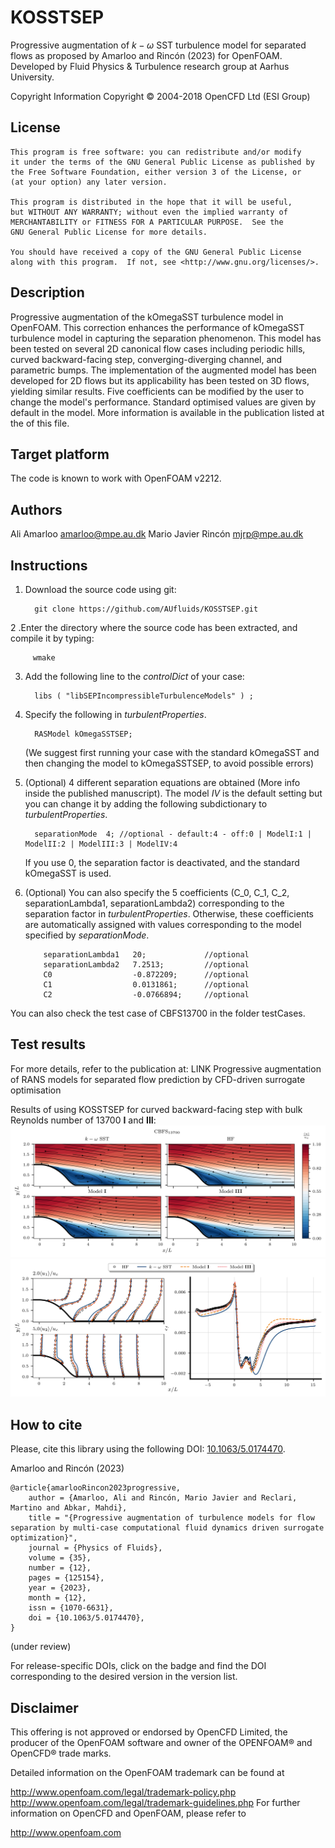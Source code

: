 # KOSSTSEP
Progressive augmentation of $k-\omega$ SST turbulence model for separated flows
as proposed by Amarloo and Rincón (2023) for OpenFOAM.
Developed by Fluid Physics & Turbulence research group at Aarhus University.

Copyright Information
    Copyright © 2004-2018 OpenCFD Ltd (ESI Group)

## License
    This program is free software: you can redistribute and/or modify
    it under the terms of the GNU General Public License as published by
    the Free Software Foundation, either version 3 of the License, or
    (at your option) any later version.

    This program is distributed in the hope that it will be useful,
    but WITHOUT ANY WARRANTY; without even the implied warranty of
    MERCHANTABILITY or FITNESS FOR A PARTICULAR PURPOSE.  See the
    GNU General Public License for more details.

    You should have received a copy of the GNU General Public License
    along with this program.  If not, see <http://www.gnu.org/licenses/>.

## Description
Progressive augmentation of the kOmegaSST turbulence model in OpenFOAM.
This correction enhances the performance of kOmegaSST turbulence model in 
capturing the separation phenomenon. This model has been tested on several 2D canonical flow cases
including periodic hills, curved backward-facing step, converging-diverging channel, and parametric bumps. 
The implementation of the augmented model has been developed for 2D flows but 
its applicability has been tested on 3D flows, yielding similar results.
Five coefficients can be modified by the user to change the model's performance. 
Standard optimised values are given by default in the model.
More information is available in the publication listed at the of this file.

## Target platform
The code is known to work with OpenFOAM v2212.

## Authors
Ali Amarloo <amarloo@mpe.au.dk>
Mario Javier Rincón <mjrp@mpe.au.dk>

## Instructions

1. Download the source code using git:

         git clone https://github.com/AUfluids/KOSSTSEP.git

2 .Enter the directory where the source code has been extracted, and compile it by typing: 

         wmake

3. Add the following line to the _controlDict_ of your case:

         libs ( "libSEPIncompressibleTurbulenceModels" ) ;

4. Specify the following in _turbulentProperties_.

         RASModel kOmegaSSTSEP;
   
    (We suggest first running your case with the standard kOmegaSST and then changing the model to kOmegaSSTSEP, to avoid possible errors)
   
6. (Optional) 4 different separation equations are obtained (More info inside the published manuscript).
   The model _IV_ is the default setting but you can change it by adding the following subdictionary to _turbulentProperties_.

         separationMode  4; //optional - default:4 - off:0 | ModelI:1 | ModelII:2 | ModelIII:3 | ModelIV:4
   
    If you use 0, the separation factor is deactivated, and the standard kOmegaSST is used.
   
8. (Optional) You can also specify the 5 coefficients (C_0, C_1, C_2, separationLambda1, separationLambda2) corresponding to the separation factor in  _turbulentProperties_.
   Otherwise, these coefficients are automatically assigned with values corresponding to the model specified by _separationMode_. 

           separationLambda1   20;             //optional 
           separationLambda2   7.2513;         //optional
           C0                  -0.872209;      //optional 
           C1                  0.0131861;      //optional 
           C2                  -0.0766894;     //optional 


You can also check the test case of CBFS13700 in the folder testCases.

## Test results

For more details, refer to the publication at: LINK Progressive augmentation of RANS models for separated flow prediction by CFD-driven surrogate optimisation

Results of using KOSSTSEP for curved backward-facing step with bulk Reynolds number of 13700 **I** and **III**:
![alt text](https://github.com/AUfluids/KOSSTSEP/blob/main/testCases/CBFS13700_KOSSTSEP/contours_comparisonCBFS.png)
![alt text](https://github.com/AUfluids/KOSSTSEP/blob/main/testCases/CBFS13700_KOSSTSEP/quantitative_comparison_CBFS.png)

## How to cite
Please, cite this library using the following DOI: [10.1063/5.0174470](https://doi.org/10.1063/5.0174470).

Amarloo and Rincón (2023)

    @article{amarlooRincon2023progressive,
        author = {Amarloo, Ali and Rincón, Mario Javier and Reclari, Martino and Abkar, Mahdi},
        title = "{Progressive augmentation of turbulence models for flow separation by multi-case computational fluid dynamics driven surrogate optimization}",
        journal = {Physics of Fluids},
        volume = {35},
        number = {12},
        pages = {125154},
        year = {2023},
        month = {12},
        issn = {1070-6631},
        doi = {10.1063/5.0174470},
    }

(under review)

For release-specific DOIs, click on the badge and find the DOI corresponding to the desired version in the version list.

## Disclaimer
This offering is not approved or endorsed by OpenCFD Limited, the producer of the OpenFOAM software and owner of the OPENFOAM® and OpenCFD® trade marks.

Detailed information on the OpenFOAM trademark can be found at

http://www.openfoam.com/legal/trademark-policy.php
http://www.openfoam.com/legal/trademark-guidelines.php
For further information on OpenCFD and OpenFOAM, please refer to

http://www.openfoam.com
